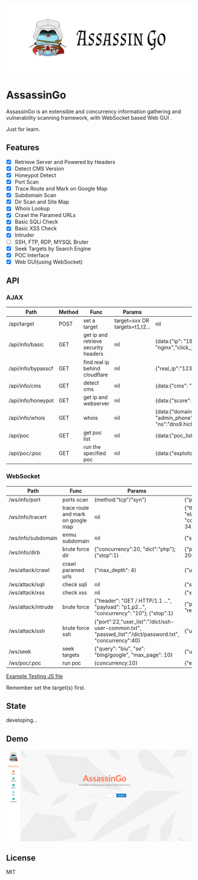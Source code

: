 ![](./logo.jpg)

# AssassinGo

AssassinGo is an extensible and concurrency information gathering and vulnerability scanning framework, with WebSocket based Web GUI .

Just for learn.

## Features

- [x] Retrieve Server and Powered by Headers
- [x] Detect CMS Version
- [x] Honeypot Detect
- [x] Port Scan
- [x] Trace Route and Mark on Google Map
- [x] Subdomain Scan
- [x] Dir Scan and Site Map
- [x] Whois Lookup
- [x] Crawl the Paramed URLs
- [x] Basic SQLi Check
- [x] Basic XSS Check
- [x] Intruder
- [ ] SSH, FTP, RDP, MYSQL Bruter
- [x] Seek Targets by Search Engine
- [x] POC Interface
- [x] Web GUI(using WebSocket)

## API

### AJAX

Path | Method | Func | Params | Return
----- | ----- | ----- | ----- | -----
/api/target | POST | set a target | target=xxx OR targets=t1,t2... | nil
/api/info/basic | GET | get ip and retrieve security headers | nil | {data:{"ip": "192.168.1.1", "webserver": "nginx","click_jacking_protection":true,"content_security_policy":false,"strict_transport_security":false,"x_content_type_options":true}
/api/info/bypasscf | GET | find real ip behind cloudflare | nil | {"real_ip":"123.123.123.123"}
/api/info/cms | GET | detect cms | nil | {data:{"cms": "wordpress"}}
/api/info/honeypot | GET | get ip and webserver | nil | {data:{"score": "0.3"}}
/api/info/whois | GET | whois | nil | {data:{"domain":"example.com","registrar_name":"alibaba", "admin_name":"xiaoming", "admin_email":"a@qq.com", "admin_phone":"+86.12312345678", "created_date":"2016-07-28T12:57:53.0Z","expiration_date":"2018-07-28T12:57:53.0Z", "ns":"dns9.hichina.com", "state":"clienttransferprohibited"}}
/api/poc | GET | get poc list | nil | {data:{"poc_list":["drupal-rce","seacms-v654-rce"]}}
/api/poc/:poc | GET | run the specified poc | nil | {data:{"exploitable_host": "example.com"}}

### WebSocket

Path | Func | Params | Return
----- | ----- | ----- | -----
/ws/info/port | ports scan | {method:"tcp"/"syn"} | {"port": "80", "service": "http"}
/ws/info/tracert | trace route and mark on google map | nil | {"ttl": 1, "addr": 192.168.1.1, "elapsed_time": 22720440, "country": China, "lat": 34.2583,"long": 116.1614}
/ws/info/subdomain | enmu subdomain | nil | {"subdomain":"earth.google.com"}
/ws/info/dirb | brute force dir | {"concurrency":20, "dict":"php"}; {"stop":1} | {"path": "admin.php", "resp_status": 200, "resp_len": 110}
/ws/attack/crawl | crawl paramed urls | {"max_depth": 4} | {"url": "example.com/?id=1"}
/ws/attack/sqli | check sqli | nil | {"sqli_url": "example.com/?id=1}
/ws/attack/xss | check xss | nil | {"xss_url": "example.com/?id=1}
/ws/attack/intrude | brute force | {"header": "GET / HTTP/1.1 ...", "payload": "p1,p2...", "concurrency": "10"}; {"stop":1}| {"payload": 1, "resp_status": 200, "resp_len": 110}
/ws/attack/ssh | brute force ssh | {"port":22,"user_list":"/dict/ssh-user-common.txt", "passwd_list":"/dict/password.txt", "concurrency":40} | {"user":"root","passwd":"biubiubiu"}
/ws/seek | seek targets | {"query": "biu", "se": "bing/google", "max_page": 10} | {"urls": urls}
/ws/poc/:poc | run poc | {concurrency:10} | {"exploitable_host": "example.com"}

[Example Testing JS file](./web/static/api-test.js)

Remember set the target(s) first.

## State

developing...

## Demo

![](./demo.png)

## License

MIT